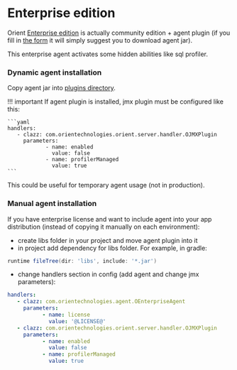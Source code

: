 # Enterprise edition

Orient [Enterprise edition](http://orientdb.com/orientdb-enterprise/) is actually community edition + agent plugin
(if you fill in [the form](http://orientdb.com/orientdb-enterprise/) it will simply suggest you to download agent jar).

This enterprise agent activates some hidden abilities like sql profiler.

### Dynamic agent installation

Copy agent jar into [plugins directory](plugins.md).

!!! important
    If agent plugin is installed, jmx plugin must be configured like this:

    ```yaml
    handlers:
       - clazz: com.orientechnologies.orient.server.handler.OJMXPlugin
         parameters:
                - name: enabled
                  value: false
                - name: profilerManaged
                  value: true
    ```

This could be useful for temporary agent usage (not in production). 

### Manual agent installation

If you have enterprise license and want to include agent into your app distribution (instead of copying it manually on each environment):

* create libs folder in your project and move agent plugin into it
* in project add dependency for libs folder. For example, in gradle:
```groovy
runtime fileTree(dir: 'libs', include: '*.jar')
```
* change  handlers section in config (add agent and change jmx parameters):
```yaml
handlers:
   - clazz: com.orientechnologies.agent.OEnterpriseAgent
     parameters:
           - name: license
             value: '@LICENSE@'
   - clazz: com.orientechnologies.orient.server.handler.OJMXPlugin
     parameters:
           - name: enabled
             value: false
           - name: profilerManaged
             value: true
```